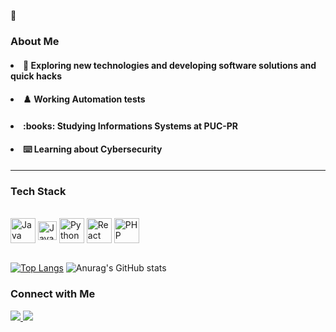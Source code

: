 :ocean: 


<h3>About Me</h3>
  <h4><li> 🌱 Exploring new technologies and developing software solutions and quick hacks </h4></li>
<h4><li> ♟️ Working Automation tests </h4></li>
<h4><li> :books: Studying Informations Systems at PUC-PR </h4></li>
<h4><li> ⌨️ Learning about Cybersecurity </h4></li>

--------
<h3>Tech Stack</h3>
<!--UL-->
<div>
 <div style="display: inline_block"><br>
  
  <img align="center" alt="Java" height="40" width="40" src="https://cdn.jsdelivr.net/gh/devicons/devicon/icons/java/java-original-wordmark.svg">
 
  <img align="center" alt="JavaScript" height="30" width="30" src="https://cdn.jsdelivr.net/gh/devicons/devicon/icons/javascript/javascript-original.svg">
   <img align="center" alt="Python" height="40" width="40" src="https://cdn.jsdelivr.net/gh/devicons/devicon/icons/python/python-original.svg">
   <img align="center" alt="React" height="40" width="40" src="https://cdn.jsdelivr.net/gh/devicons/devicon/icons/react/react-original.svg">
   <img align="center" alt="PHP" height="40" width="40" src="https://cdn.jsdelivr.net/gh/devicons/devicon/icons/php/php-original.svg">
 
  
</div>
<div/>


</br>


[![Top Langs](https://github-readme-stats.vercel.app/api/top-langs/?username=Jhony-Santos&layout=compact)](https://github.com/Jhony-Santos/github-readme-stats)
![Anurag's GitHub stats](https://github-readme-stats.vercel.app/api?username=Jhony-Santos&show_icons=true&theme=blue)


<h3>Connect with Me</h3>

<!-- SOCIAL -->
<div>
    <a href="mailto:jhony.jpn@gmail.com" target="_blank"> <img src="https://img.shields.io/badge/Gmail-E4400F?style=for-the-badge&logo=gmail&logoColor=white" target="_blank"> </a>  
  <a href="https://www.linkedin.com/in/jhonatan-santos-00b902181/" target="_blank"> <img src="https://img.shields.io/badge/LinkedIn-0077B5?style=for-the-badge&logo=linkedin&logoColor=white" target="_blank"></a>
 </div>
<!-- SOCIAL -->

<p align="center">
<a href="https://img.shields.io/badge/Gmail-D14836?style=for-the-badge&logo=gmail&logoColor=white"></a>



</p>

<!--
**Jhony-Santos/Jhony-Santos** is a ✨ _special_ ✨ repository because its `README.md` (this file) appears on your GitHub profile.


-->

